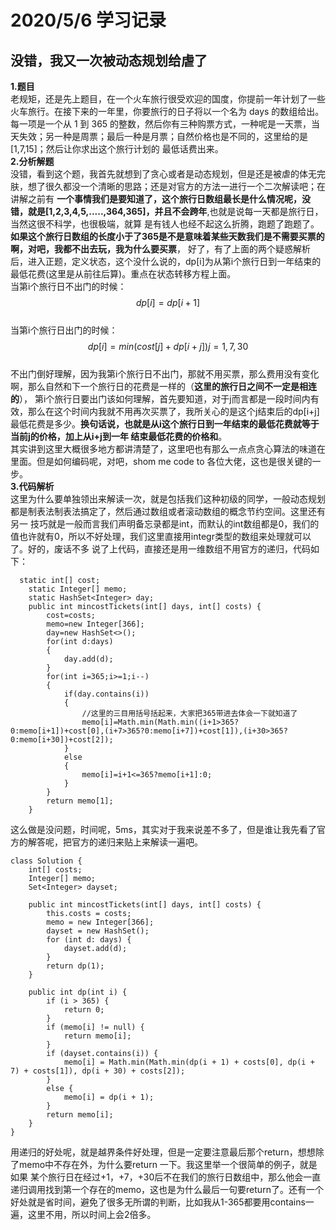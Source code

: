 # 2020/5/6 学习记录  
## 没错，我又一次被动态规划给虐了  
**1.题目**  
老规矩，还是先上题目，在一个火车旅行很受欢迎的国度，你提前一年计划了一些火车旅行。在接下来的一年里，你要旅行的日子将以一个名为 days 的数组给出。每一项是一个从 1 到 365 
的整数，然后你有三种购票方式，一种呢是一天票，当天失效；另一种是周票；最后一种是月票；自然价格也是不同的，这里给的是[1,7,15]；然后让你求出这个旅行计划的
最低话费出来。  
**2.分析解题**  
没错，看到这个题，我首先就想到了贪心或者是动态规划，但是还是被虐的体无完肤，想了很久都没一个清晰的思路；还是对官方的方法一进行一个二次解读吧；在讲解之前有
**一个事情我们是要知道了，这个旅行日数组最长是什么情况呢，没错，就是[1,2,3,4,5,.....,364,365]，并且不会跨年**,也就是说每一天都是旅行日，当然这很不科学，也很极端，就算
是有钱人也经不起这么折腾，跑题了跑题了。**如果这个旅行日数组的长度小于了365是不是意味着某些天数我们是不需要买票的啊，对吧，我都不出去玩，我为什么要买票**，
好了，有了上面的两个疑惑解析后，进入正题，定义状态，这个没什么说的，dp[i]为从第i个旅行日到一年结束的最低花费(这里是从前往后算)。重点在状态转移方程上面。  
当第i个旅行日不出门的时候：  
$$dp[i]=dp[i+1]$$  
当第i个旅行日出门的时候：  
$$dp[i]=min(cost[j]+dp[i+j])    j={1,7,30}$$  
不出门倒好理解，因为我第i个旅行日不出门，那就不用买票，那么费用没有变化啊，那么自然和下一个旅行日的花费是一样的（**这里的旅行日之间不一定是相连的**），
第i个旅行日要出门该如何理解，首先要知道，对于j而言都是一段时间内有效，那么在这个时间内我就不用再次买票了，我所关心的是这个j结束后的dp[i+j]最低花费是多少。**换句话说，也就是从i这个旅行日到一年结束的最低花费就等于当前j的价格，加上从i+j到一年
结束最低花费的价格和**。  
其实讲到这里大概很多地方都讲清楚了，这里吧也有那么一点点贪心算法的味道在里面。但是如何编码呢，对吧，shom me code to 各位大佬，这也是很关键的一步。  
**3.代码解析**  
这里为什么要单独领出来解读一次，就是包括我们这种初级的同学，一般动态规划都是制表法制表法搞定了，然后通过数组或者滚动数组的概念节约空间。这里还有另一
技巧就是一般而言我们声明备忘录都是int，而默认的int数组都是0，我们的值也许就有0，所以不好处理，我们这里直接用integr类型的数组来处理就可以了。好的，废话不多
说了上代码，直接还是用一维数组不用官方的递归，代码如下：  
```
  static int[] cost;
    static Integer[] memo;
    static HashSet<Integer> day;
    public int mincostTickets(int[] days, int[] costs) {
        cost=costs;
        memo=new Integer[366];
        day=new HashSet<>();
        for(int d:days)
        {
            day.add(d);
        }
        for(int i=365;i>=1;i--)
        {
            if(day.contains(i))
            {
                //这里的三目用括号括起来，大家把365带进去体会一下就知道了
                memo[i]=Math.min(Math.min((i+1>365?0:memo[i+1])+cost[0],(i+7>365?0:memo[i+7])+cost[1]),(i+30>365?0:memo[i+30])+cost[2]);
            }
            else
            {
                memo[i]=i+1<=365?memo[i+1]:0;
            }
        }
        return memo[1];
    }
```  
这么做是没问题，时间呢，5ms，其实对于我来说差不多了，但是谁让我先看了官方的解答呢，把官方的递归来贴上来解读一遍吧。  
```
class Solution {
    int[] costs;
    Integer[] memo;
    Set<Integer> dayset;

    public int mincostTickets(int[] days, int[] costs) {
        this.costs = costs;
        memo = new Integer[366];
        dayset = new HashSet();
        for (int d: days) {
            dayset.add(d);
        }
        return dp(1);
    }

    public int dp(int i) {
        if (i > 365) {
            return 0;
        }
        if (memo[i] != null) {
            return memo[i];
        }
        if (dayset.contains(i)) {
            memo[i] = Math.min(Math.min(dp(i + 1) + costs[0], dp(i + 7) + costs[1]), dp(i + 30) + costs[2]);
        }
        else {
            memo[i] = dp(i + 1);
        }
        return memo[i];
    }
}
```  
用递归的好处呢，就是越界条件好处理，但是一定要注意最后那个return，想想除了memo中不存在外，为什么要return 一下。我这里举一个很简单的例子，就是如果
某个旅行日在经过+1，+7，+30后不在我们的旅行日数组中，那么他会一直递归调用找到第一个存在的memo，这也是为什么最后一句要return了。还有一个好处就是省时间，避免了很多无所谓的判断，比如我从1-365都要用contains一遍，这里不用，所以时间上会2倍多。

